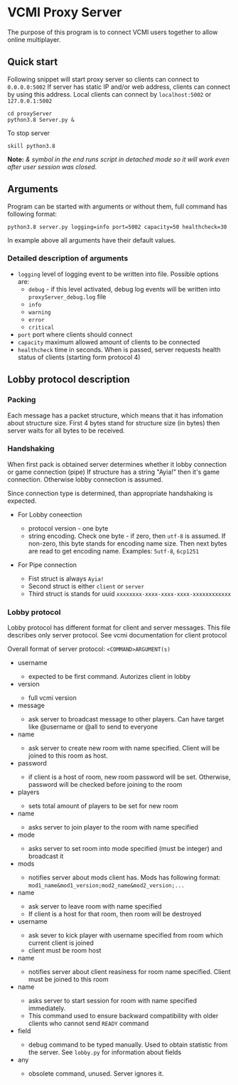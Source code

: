 # VCMI Proxy Server

The purpose of this program is to connect VCMI users together to allow online multiplayer.

## Quick start

Following snippet will start proxy server so clients can connect to `0.0.0.0:5002`
If server has static IP and/or web address, clients can connect by using this address.
Local clients can connect by `localhost:5002` or `127.0.0.1:5002`
```
cd proxyServer
python3.8 Server.py &
```

To stop server
```
skill python3.8
```

**Note:** _& symbol in the end runs script in detached mode so it will work even after user session was closed._

## Arguments

Program can be started with arguments or without them, full command has following format:

```
python3.8 server.py logging=info port=5002 capacity=50 healthcheck=30
```
In example above all arguments have their default values.

### Detailed description of arguments

- `logging` level of logging event to be written into file. Possible options are:
  - `debug` - if this level activated, debug log events will be written into `proxyServer_debug.log` file
  - `info`
  - `warning`
  - `error`
  - `critical`
- `port` port where clients should connect
- `capacity` maximum allowed amount of clients to be connected
- `healthcheck` time in seconds. When is passed, server requests health status of clients (starting form protocol 4)

## Lobby protocol description

### Packing

Each message has a packet structure, which means that it has infomation about structure size.
First 4 bytes stand for structure size (in bytes) then server waits for all bytes to be received.

### Handshaking

When first pack is obtained server determines whether it lobby connection or game connection (pipe)
If structure has a string "Ayia!" then it's game connection. Otherwise lobby connection is assumed.

Since connection type is determined, than appropriate handshaking is expected.
- For Lobby coneection
  - protocol version - one byte
  - string encoding. Check one byte - if zero, then `utf-8` is assumed. If non-zero, this byte stands for encoding name size. Then next bytes are read to get encoding name. Examples: `5utf-8`, `6cp1251`

- For Pipe connection
  - Fist struct is always `Ayia!`
  - Second struct is either `client` or `server`
  - Third struct is stands for uuid `xxxxxxxx-xxxx-xxxx-xxxx-xxxxxxxxxxxx`

### Lobby protocol

Lobby protocol has different format for client and server messages.
This file describes only server protocol. See vcmi documentation for client protocol

Overall format of server protocol: `<COMMAND>ARGUMENT(s)`

- <GREETINGS>username
  - expected to be first command. Autorizes client in lobby
- <VER>version
  - full vcmi version
- <MSG>message
  - ask server to broadcast message to other players. Can have target like @username or @all to send to everyone
- <NEW>name
  - ask server to create new room with name specified. Client will be joined to this room as host.
- <PSWD>password
  - if client is a host of room, new room password will be set. Otherwise, password will be checked before joining to the room
- <COUNT>players
  - sets total amount of players to be set for new room
- <JOIN>name
  - asks server to join player to the room with name specified
- <HOSTMODE>mode
  - asks server to set room into mode specified (must be integer) and broadcast it
- <MODS>mods
  - notifies server about mods client has. Mods has following format: `mod1_name&mod1_version;mod2_name&mod2_version;...`
- <LEAVE>name
  - ask server to leave room with name specified
  - If client is a host for that room, then room will be destroyed
- <KICK>username
  - ask sever to kick player with username specified from room which current client is joined
  - client must be room host
- <READY>name
  - notifies server about client reasiness for room name specified. Client must be joined to this room
- <FORCESTART>name
  - asks server to start session for room with name specified immediately.
  - This command used to ensure backward compatibility with older clients who cannot send `READY` command
- <ROOT>field
  - debug command to be typed manually. Used to obtain statistic from the server. See `lobby.py` for information about fields
- <ALIVE>any
  - obsolete command, unused. Server ignores it.
